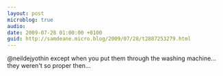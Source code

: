 ```yaml
---
layout: post
microblog: true
audio: 
date: 2009-07-28 01:00:00 +0100
guid: http://samdeane.micro.blog/2009/07/28/t2887253279.html
---
```

@neildejyothin except when you put them through the washing machine... they weren't so proper then...
